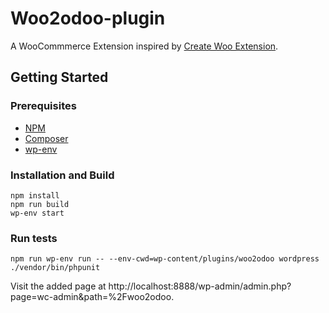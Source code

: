 # Woo2odoo-plugin

A WooCommmerce Extension inspired by [Create Woo Extension](https://github.com/woocommerce/woocommerce/blob/trunk/packages/js/create-woo-extension/README.md).

## Getting Started

### Prerequisites

-   [NPM](https://www.npmjs.com/)
-   [Composer](https://getcomposer.org/download/)
-   [wp-env](https://developer.wordpress.org/block-editor/reference-guides/packages/packages-env/)

### Installation and Build

```
npm install
npm run build
wp-env start
```

### Run tests

``
npm run wp-env run -- --env-cwd=wp-content/plugins/woo2odoo wordpress ./vendor/bin/phpunit
``


Visit the added page at http://localhost:8888/wp-admin/admin.php?page=wc-admin&path=%2Fwoo2odoo.

